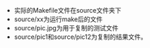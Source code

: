 * 实际的Makefile文件在source文件夹下
* source/xx为运行make后的文件
* source/pic.jpg为用于复制的测试文件
* source/pic1和source/pic12为复制的结果文件。